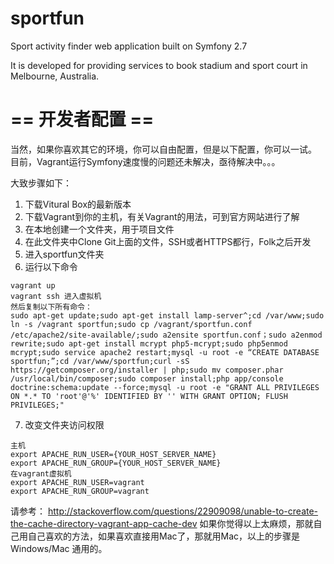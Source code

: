 sportfun
========
Sport activity finder web application built on Symfony 2.7

It is developed for providing services to book stadium and sport court in Melbourne, Australia.

== 开发者配置 ==
========
当然，如果你喜欢其它的环境，你可以自由配置，但是以下配置，你可以一试。
目前，Vagrant运行Symfony速度慢的问题还未解决，亟待解决中。。。

大致步骤如下：
1. 下载Vitural Box的最新版本
2. 下载Vagrant到你的主机，有关Vagrant的用法，可到官方网站进行了解
3. 在本地创建一个文件夹，用于项目文件
4. 在此文件夹中Clone Git上面的文件，SSH或者HTTPS都行，Folk之后开发
5. 进入sportfun文件夹
6. 运行以下命令
```
vagrant up
vagrant ssh 进入虚拟机
然后复制以下所有命令：
sudo apt-get update;sudo apt-get install lamp-server^;cd /var/www;sudo ln -s /vagrant sportfun;sudo cp /vagrant/sportfun.conf /etc/apache2/site-available/;sudo a2ensite sportfun.conf；sudo a2enmod rewrite;sudo apt-get install mcrypt php5-mcrypt;sudo php5enmod mcrypt;sudo service apache2 restart;mysql -u root -e “CREATE DATABASE sportfun;”;cd /var/www/sportfun;curl -sS https://getcomposer.org/installer | php;sudo mv composer.phar /usr/local/bin/composer;sudo composer install;php app/console doctrine:schema:update --force;mysql -u root -e "GRANT ALL PRIVILEGES ON *.* TO 'root'@'%' IDENTIFIED BY '' WITH GRANT OPTION; FLUSH PRIVILEGES;"
```


7. 改变文件夹访问权限
```
主机
export APACHE_RUN_USER={YOUR_HOST_SERVER_NAME}
export APACHE_RUN_GROUP={YOUR_HOST_SERVER_NAME}
在vagrant虚拟机
export APACHE_RUN_USER=vagrant
export APACHE_RUN_GROUP=vagrant
```
请参考： 
http://stackoverflow.com/questions/22909098/unable-to-create-the-cache-directory-vagrant-app-cache-dev
如果你觉得以上太麻烦，那就自己用自己喜欢的方法，如果喜欢直接用Mac了，那就用Mac，以上的步骤是Windows/Mac 通用的。
